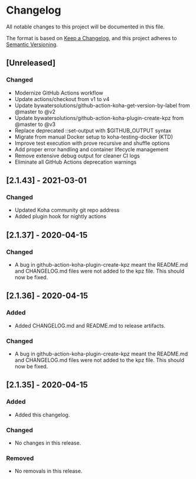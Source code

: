 # Changelog
All notable changes to this project will be documented in this file.

The format is based on [Keep a Changelog](https://keepachangelog.com/en/1.0.0/),
and this project adheres to [Semantic Versioning](https://semver.org/spec/v2.0.0.html).

## [Unreleased]
### Changed
- Modernize GitHub Actions workflow
- Update actions/checkout from v1 to v4
- Update bywatersolutions/github-action-koha-get-version-by-label from @master to @v2
- Update bywatersolutions/github-action-koha-plugin-create-kpz from @master to @v3
- Replace deprecated ::set-output with $GITHUB_OUTPUT syntax
- Migrate from manual Docker setup to koha-testing-docker (KTD)
- Improve test execution with prove recursive and shuffle options
- Add proper error handling and container lifecycle management
- Remove extensive debug output for cleaner CI logs
- Eliminate all GitHub Actions deprecation warnings

## [2.1.43] - 2021-03-01
### Changed
- Updated Koha community git repo address
- Added plugin hook for nightly actions

## [2.1.37] - 2020-04-15
### Changed
- A bug in github-action-koha-plugin-create-kpz meant the README.md and CHANGELOG.md files were not added to the kpz file. This should now be fixed.

## [2.1.36] - 2020-04-15
### Added
- Added CHANGELOG.md and README.md to release artifacts.

### Changed
- A bug in github-action-koha-plugin-create-kpz meant the README.md and CHANGELOG.md files were not added to the kpz file. This should now be fixed.

## [2.1.35] - 2020-04-15
### Added
- Added this changelog.

### Changed
- No changes in this release.

### Removed
- No removals in this release.
